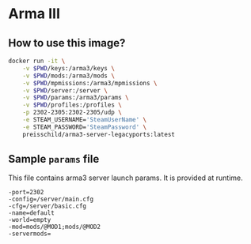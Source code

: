 # Arma III

## How to use this image?

```bash
docker run -it \
	-v $PWD/keys:/arma3/keys \
	-v $PWD/mods:/arma3/mods \
	-v $PWD/mpmissions:/arma3/mpmissions \
	-v $PWD/server:/server \
	-v $PWD/params:/arma3/params \
	-v $PWD/profiles:/profiles \
	-p 2302-2305:2302-2305/udp \
	-e STEAM_USERNAME='SteamUserName' \
	-e STEAM_PASSWORD='SteamPassword' \
	preisschild/arma3-server-legacyports:latest
```

## Sample `params` file
This file contains arma3 server launch params. It is provided at runtime.

```
-port=2302
-config=/server/main.cfg
-cfg=/server/basic.cfg
-name=default
-world=empty
-mod=mods/@MOD1;mods/@MOD2
-servermods=
```
